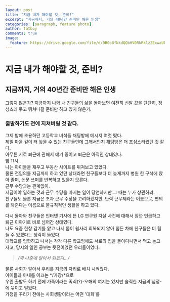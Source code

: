```yaml
---
layout: post
title: "지금 내가 해야할 것, 준비?"
excerpt: "지금까지, 거의 40년간 준비만 해온 인생"
categories: [paragraph, feature photo]
author: fatboy
comments: true
image:
  feature: https://drive.google.com/file/d/0B0o8fNkdQQbHV0RkRklzZExwaUk/view?usp=sharing
---
```



# 지금 내가 해야할 것, 준비?
## 지금까지, 거의 40년간 준비만 해온 인생
그렇지 않은가? 지금까지 나와 내 친구들의 삶을 돌아보면 여전히 신발 끈을 단단히, 정성스레 묶고 뛰쳐나갈 준비만 하고 있지 않은가.  
### 출발하기도 전에 지쳐버릴 것 같다.  
그제 밤에 조용하던 고등학교 녀석들 채팅방에 메시지 여럿 떴다.       
제일 마음 깊이 터 놓을 수 있는 친구들인데 그래서인지 채팅방은 더 조심스러웠던 것 같다.     
아무튼 서로 퇴근에 관해서 얘기 중이고 퇴근은 아직인 상태였다.     
밤 11시.  
나는 아이들을 재우고 부동산 사이트를 뒤져보고 있었다.  
물론 전임의를 지금까지 하고 있던 상태라면 친구들보다 더 늦게까지 병원 한 구석에 앉아 졸며, 논문 쓰며를 반복하고 있을지 모른다.  
근무 수당과는 관계없이.  
지금이야 일하는 것과 근무 수당을 따지는 일이 당연하지만 그 때는 누가 상관하랴.  
친구들도 물론 지금은 초과 근무 수당을 고려하겠지만, 탄력 근무제라는 이름으로, 편의를 봐준다는 이름으로 불규칙적인 생활을 하고 있다.  


다시 돌아와 친구들은 인터넷 기사에 뜬 LG 연구원 자살 사건에 대해서 잠깐 언급하고 퇴근 이야기로 바로 넘어간 상태였다.  
나도 요즘 한창 감기를 앓고 나서 몸이 쉽사리 회복되지 않아 힘든 차에 친구들은 더 힘들 수 있겠다는 생각이 들었다.  
대학교를 입학하고 나서는 각각 다른 학교임에도 서로의 집을 돌아다니면서 먹고 놀고 자고, 당시의 일인 공부는 뒷전이었던 우리들이었다.   
> */뭐 나중에 알아서 되겠지.../*     


물론 사회가 알아서 우리를 지금의 자리로 배치 시켜줬다.  
아이들과 아내를 이끄는 */가장/*으로  
우린 출발도 하기 전에 가족이라는 족쇠(?)-오해의 여지는 있지만 솔직한 지금의 심정-에 묶이고 말았다.  
가정을 꾸리기 전에는 사회생활이라는 어떤 '대회'를 





